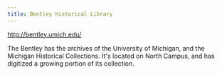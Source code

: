 ```yaml
---
title: Bentley Historical Library
---
```

http://bentley.umich.edu/

The Bentley has the archives of the University of Michigan,
and the Michigan Historical Collections. It's located on North Campus,
and has digitized a growing portion of its collection.
